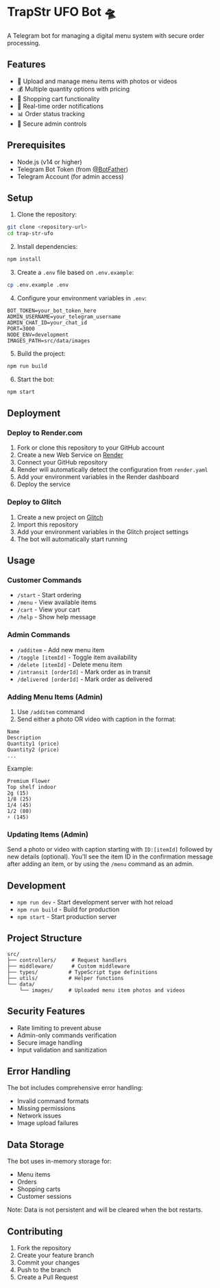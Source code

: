 # TrapStr UFO Bot 🛸

A Telegram bot for managing a digital menu system with secure order processing.

## Features

- 📸 Upload and manage menu items with photos or videos
- 💰 Multiple quantity options with pricing
- 🛒 Shopping cart functionality
- 🔔 Real-time order notifications
- 📊 Order status tracking
- 🔐 Secure admin controls

## Prerequisites

- Node.js (v14 or higher)
- Telegram Bot Token (from [@BotFather](https://t.me/botfather))
- Telegram Account (for admin access)

## Setup

1. Clone the repository:
```bash
git clone <repository-url>
cd trap-str-ufo
```

2. Install dependencies:
```bash
npm install
```

3. Create a `.env` file based on `.env.example`:
```bash
cp .env.example .env
```

4. Configure your environment variables in `.env`:
```
BOT_TOKEN=your_bot_token_here
ADMIN_USERNAME=your_telegram_username
ADMIN_CHAT_ID=your_chat_id
PORT=3000
NODE_ENV=development
IMAGES_PATH=src/data/images
```

5. Build the project:
```bash
npm run build
```

6. Start the bot:
```bash
npm start
```

## Deployment

### Deploy to Render.com

1. Fork or clone this repository to your GitHub account
2. Create a new Web Service on [Render](https://render.com)
3. Connect your GitHub repository
4. Render will automatically detect the configuration from `render.yaml`
5. Add your environment variables in the Render dashboard
6. Deploy the service

### Deploy to Glitch

1. Create a new project on [Glitch](https://glitch.com)
2. Import this repository
3. Add your environment variables in the Glitch project settings
4. The bot will automatically start running

## Usage

### Customer Commands
- `/start` - Start ordering
- `/menu` - View available items
- `/cart` - View your cart
- `/help` - Show help message

### Admin Commands
- `/additem` - Add new menu item
- `/toggle [itemId]` - Toggle item availability
- `/delete [itemId]` - Delete menu item
- `/intransit [orderId]` - Mark order as in transit
- `/delivered [orderId]` - Mark order as delivered

### Adding Menu Items (Admin)
1. Use `/additem` command
2. Send either a photo OR video with caption in the format:
```
Name
Description
Quantity1 (price)
Quantity2 (price)
...
```

Example:
```
Premium Flower
Top shelf indoor
2g (15)
1/8 (25)
1/4 (45)
1/2 (80)
⚡️ (145)
```

### Updating Items (Admin)
Send a photo or video with caption starting with `ID:[itemId]` followed by new details (optional). You'll see the item ID in the confirmation message after adding an item, or by using the `/menu` command as an admin.

## Development

- `npm run dev` - Start development server with hot reload
- `npm run build` - Build for production
- `npm start` - Start production server

## Project Structure

```
src/
├── controllers/     # Request handlers
├── middleware/      # Custom middleware
├── types/          # TypeScript type definitions
├── utils/          # Helper functions
└── data/
    └── images/     # Uploaded menu item photos and videos
```

## Security Features

- Rate limiting to prevent abuse
- Admin-only commands verification
- Secure image handling
- Input validation and sanitization

## Error Handling

The bot includes comprehensive error handling:
- Invalid command formats
- Missing permissions
- Network issues
- Image upload failures

## Data Storage

The bot uses in-memory storage for:
- Menu items
- Orders
- Shopping carts
- Customer sessions

Note: Data is not persistent and will be cleared when the bot restarts.

## Contributing

1. Fork the repository
2. Create your feature branch
3. Commit your changes
4. Push to the branch
5. Create a Pull Request
